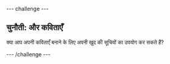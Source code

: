 --- challenge ---

## चुनौती: और कविताएँ

क्या आप अपनी कविताएँ बनाने के लिए अपनी खुद की सूचियों का उपयोग कर सकते हैं?

--- /challenge ---